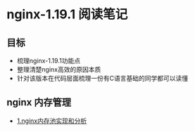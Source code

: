 # nginx-1.19.1 阅读笔记

## 目标

- 梳理nginx-1.19.1功能点
- 整理清楚nginx高效的原因本质
- 针对该版本在代码层面梳理一份有C语言基础的同学都可以读懂

## nginx 内存管理
- [1.nginx内存池实现和分析](./document/nginx内存池实现和分析.md)
